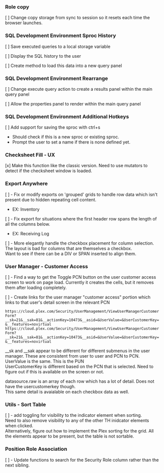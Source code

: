 ### Role copy 

[ ] Change copy storage from sync to session so it resets each time the browser launches.

### SQL Development Environment Sproc History

[ ] Save executed queries to a local storage variable

[ ] Display the SQL history to the user

[ ] Create method to load this data into a new query panel

### SQL Development Environment Rearrange

[ ] Change execute query action to create a results panel within the main query panel

[ ] Allow the properties panel to render within the main query panel

### SQL Development Environment Additional Hotkeys

[ ] Add support for saving the sproc with ctrl+s

* Should check if this is a new sproc or existing sproc.
* Prompt the user to set a name if there is none defined yet.

### Checksheet Fill - UX

[x] Make this function like the classic version. Need to use mutators to detect if the checksheet window is loaded.

### Export Anywhere

[ ] - Fix or modify exports on 'grouped' grids to handle row data which isn't present due to hidden repeating cell content.  

* EX: Inventory

[ ] - Fix export for situations where the first header row spans the length of all the columns below.

* EX: Receiving Log

[ ] - More elegantly handle the checkbox placement for column selection.  
The layout is bad for columns that are themselves a checkbox.  
Want to see if there can be a DIV or SPAN inserted to align them.

### User Manager - Customer Access

[ ] - Find a way to get the Toggle PCN button on the user customer access screen to work on page load. Currently it creates the cells, but it removes them after loading completely.


[ ] - Create links for the user manager "customer access" portion which links to that user's detail screen in the relevant PCN

`https://cloud.plex.com/Security/UserManagement/ViewUserManagerCustomerForm?__sk=21&__sak=81&__actionKey=10473&__asid=&UserValue=&UserCustomerKey=&__features=novirtual`  
`https://cloud.plex.com/Security/UserManagement/ViewUserManagerCustomerForm?__sk=21&__sak=81&__actionKey=10473&__asid=&UserValue=&UserCustomerKey=&__features=novirtual`

__sk and __sak appear to be different for different submenus in the user manager. These are consistent from user to user and PCN to PCN.  
UserValue is the same. This is the PUN  
UserCustomerKey is different based on the PCN that is selected. Need to figure out if this is available on the screen or not.

datasource.raw is an array of each row which has a lot of detail. Does not have the usercustomerkey though.  
This same detail is avaialable on each checkbox data as well.

### Utils - Sort Table

[ ] - add toggling for visibility to the indicator element when sorting.  
Need to also remove visibility to any of the other TH inidcator elements when clicked.  
Alternatively, figure out how to implement the Plex sorting for the grid. All the elements appear to be present, but the table is not sortable.

### Position Role Association 

[ ] - Update functions to search for the Security Role column rather than the next sibling.
